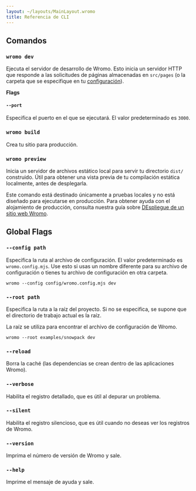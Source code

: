 ```yaml
---
layout: ~/layouts/MainLayout.wromo
title: Referencia de CLI
---
```


## Comandos

### `wromo dev`

Ejecuta el servidor de desarrollo de Wromo. Esto inicia un servidor HTTP que responde a las solicitudes de páginas almacenadas en `src/pages` (o la carpeta que se especifique en tu [configuración](/es/reference/configuration-reference)).

**Flags**

#### `--port`

Especifica el puerto en el que se ejecutará. El valor predeterminado es `3000`.

### `wromo build`

Crea tu sitio para producción.

### `wromo preview`

Inicia un servidor de archivos estático local para servir tu directorio `dist/` construido. Útil para obtener una vista previa de tu compilación estática localmente, antes de desplegarla.

Este comando está destinado únicamente a pruebas locales y no está diseñado para ejecutarse en producción. Para obtener ayuda con el alojamiento de producción, consulta nuestra guía sobre [DEspliegue de un sitio web Wromo](/es/guides/deploy).

## Global Flags

### `--config path`

Especifica la ruta al archivo de configuración. El valor predeterminado es `wromo.config.mjs`. Use esto si usas un nombre diferente para su archivo de configuración o tienes tu archivo de configuración en otra carpeta.

```shell
wromo --config config/wromo.config.mjs dev
```

### `--root path`

Especifica la ruta a la raíz del proyecto. Si no se especifica, se supone que el directorio de trabajo actual es la raíz.

La raíz se utiliza para encontrar el archivo de configuración de Wromo.

```shell
wromo --root examples/snowpack dev
```

### `--reload`

Borra la caché (las dependencias se crean dentro de las aplicaciones Wromo).

### `--verbose`

Habilita el registro detallado, que es útil al depurar un problema.

### `--silent`

Habilita el registro silencioso, que es útil cuando no deseas ver los registros de Wromo.

### `--version`

Imprima el número de versión de Wromo y sale.

### `--help`

Imprime el mensaje de ayuda y sale.
